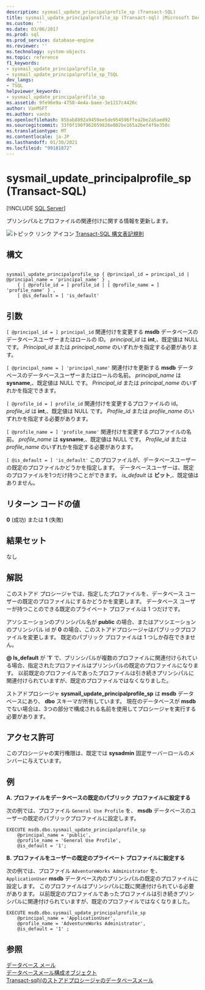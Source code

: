 ```yaml
---
description: sysmail_update_principalprofile_sp (Transact-SQL)
title: sysmail_update_principalprofile_sp (Transact-sql) |Microsoft Docs
ms.custom: ''
ms.date: 03/06/2017
ms.prod: sql
ms.prod_service: database-engine
ms.reviewer: ''
ms.technology: system-objects
ms.topic: reference
f1_keywords:
- sysmail_update_principalprofile_sp
- sysmail_update_principalprofile_sp_TSQL
dev_langs:
- TSQL
helpviewer_keywords:
- sysmail_update_principalprofile_sp
ms.assetid: 9fe96e9a-4758-4e4a-baee-3e1217c4426c
author: VanMSFT
ms.author: vanto
ms.openlocfilehash: 85bab8892a9459ee5de954596ffea2be2a5aed92
ms.sourcegitcommit: 33f0f190f962059826e002be165a2bef4f9e350c
ms.translationtype: MT
ms.contentlocale: ja-JP
ms.lasthandoff: 01/30/2021
ms.locfileid: "99181872"
---
```

# <a name="sysmail_update_principalprofile_sp-transact-sql"></a>sysmail_update_principalprofile_sp (Transact-SQL)
[!INCLUDE [SQL Server](../../includes/applies-to-version/sqlserver.md)]

  プリンシパルとプロファイルの関連付けに関する情報を更新します。  
  
 ![トピック リンク アイコン](../../database-engine/configure-windows/media/topic-link.gif "トピック リンク アイコン") [Transact-SQL 構文表記規則](../../t-sql/language-elements/transact-sql-syntax-conventions-transact-sql.md)  
  
## <a name="syntax"></a>構文  
  
```  
  
sysmail_update_principalprofile_sp { @principal_id = principal_id | @principal_name = 'principal_name' } ,  
    { [ @profile_id = ] profile_id | [ @profile_name = ] 'profile_name' } ,  
    [ @is_default = ] 'is_default'  
```  
  
## <a name="arguments"></a>引数  
`[ @principal_id = ] principal_id` 関連付けを変更する **msdb** データベースのデータベースユーザーまたはロールの ID。 *principal_id* は **int**,、既定値は NULL です。 *Principal_id* または *principal_name* のいずれかを指定する必要があります。  
  
`[ @principal_name = ] 'principal_name'` 関連付けを更新する **msdb** データベースのデータベースユーザーまたはロールの名前。 *principal_name* は **sysname**,、既定値は NULL です。 *Principal_id* または *principal_name* のいずれかを指定できます。  
  
`[ @profile_id = ] profile_id` 関連付けを変更するプロファイルの id。 *profile_id* は **int**,、既定値は NULL です。 *Profile_id* または *profile_name* のいずれかを指定する必要があります。  
  
`[ @profile_name = ] 'profile_name'` 関連付けを変更するプロファイルの名前。 *profile_name* は **sysname**,、既定値は NULL です。 *Profile_id* または *profile_name* のいずれかを指定する必要があります。  
  
`[ @is_default = ] 'is_default'` このプロファイルが、データベースユーザーの既定のプロファイルかどうかを指定します。 データベースユーザーは、既定のプロファイルを1つだけ持つことができます。 *is_default* は **ビット**,、既定値はありません。  
  
## <a name="return-code-values"></a>リターン コードの値  
 **0** (成功) または **1** (失敗)  
  
## <a name="result-sets"></a>結果セット  
 なし  
  
## <a name="remarks"></a>解説  
 このストアド プロシージャでは、指定したプロファイルを、データベース ユーザーの既定のプロファイルにするかどうかを変更します。 データベース ユーザーが持つことのできる既定のプライベート プロファイルは 1 つだけです。  
  
 アソシエーションのプリンシパル名が **public** の場合、またはアソシエーションのプリンシパル id が **0** の場合、このストアドプロシージャはパブリックプロファイルを変更します。 既定のパブリック プロファイルは 1 つしか存在できません。  
  
 **\@ Is_default** が '**1**' で、プリンシパルが複数のプロファイルに関連付けられている場合、指定されたプロファイルはプリンシパルの既定のプロファイルになります。 以前既定のプロファイルであったプロファイルは引き続きプリンシパルに関連付けられていますが、既定のプロファイルではなくなりました。  
  
 ストアドプロシージャ **sysmail_update_principalprofile_sp** は **msdb** データベースにあり、 **dbo** スキーマが所有しています。 現在のデータベースが **msdb** でない場合は、3つの部分で構成される名前を使用してプロシージャを実行する必要があります。  
  
## <a name="permissions"></a>アクセス許可  
 このプロシージャの実行権限は、既定では **sysadmin** 固定サーバーロールのメンバーに与えています。  
  
## <a name="examples"></a>例  
 **A. プロファイルをデータベースの既定のパブリック プロファイルに設定する**  
  
 次の例では、プロファイル `General Use Profile` を、 **msdb** データベースのユーザーの既定のパブリックプロファイルに設定します。  
  
```  
EXECUTE msdb.dbo.sysmail_update_principalprofile_sp  
    @principal_name = 'public',  
    @profile_name = 'General Use Profile',  
    @is_default = '1';  
```  
  
 **B. プロファイルをユーザーの既定のプライベート プロファイルに設定する**  
  
 次の例では、プロファイル `AdventureWorks Administrator` を、 `ApplicationUser` **msdb** データベース内のプリンシパルの既定のプロファイルに設定します。 このプロファイルはプリンシパルに既に関連付けられている必要があります。 以前既定のプロファイルであったプロファイルは引き続きプリンシパルに関連付けられていますが、既定のプロファイルではなくなりました。  
  
```  
EXECUTE msdb.dbo.sysmail_update_principalprofile_sp  
    @principal_name = 'ApplicationUser',  
    @profile_name = 'AdventureWorks Administrator',  
    @is_default = '1' ;  
```  
  
## <a name="see-also"></a>参照  
 [データベース メール](../../relational-databases/database-mail/database-mail.md)   
 [データベースメール構成オブジェクト](../../relational-databases/database-mail/database-mail-configuration-objects.md)   
 [Transact-sql&#41;&#40;のストアドプロシージャのデータベースメール ](../../relational-databases/system-stored-procedures/database-mail-stored-procedures-transact-sql.md)  
  
  
